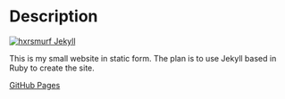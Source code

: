 # Description

[![hxrsmurf Jekyll](https://github.com/hxrsmurf/hxrsmurf-jekyll/actions/workflows/github-pages.yml/badge.svg)](https://github.com/hxrsmurf/hxrsmurf-jekyll/actions/workflows/github-pages.yml)


This is my small website in static form. The plan is to use Jekyll based in Ruby to create the site.

[GitHub Pages](https://hxrsmurf.github.io/hxrsmurf-jekyll/)
